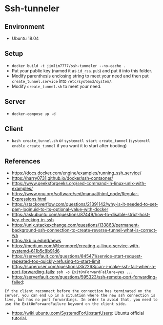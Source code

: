 # Ssh-tunneler

## Environment
* Ubuntu 18.04

## Setup
* `docker build -t jimlin7777/ssh-tunneler --no-cache .`
* Put your public key (named it as `id_rsa.pub`) and put it into this folder.
* Modify parenthesis enclosing string to meet your need and then put `create_tunnel.service` into `/etc/systemd/system/`.
* Modify `create_tunnel.sh` to meet your need.

## Server
* `docker-compose up -d`

## Client
* `bash create_tunnel.sh` or `systemctl start create_tunnel` (`systemctl enable create_tunnel` if you want it to start after booting)

## References
* <https://docs.docker.com/engine/examples/running_ssh_service/>
* <https://harry0731.github.io/docker/ssh-contaoner/>
* <https://www.geeksforgeeks.org/sed-command-in-linux-unix-with-examples/>
* <https://www.gnu.org/software/sed/manual/html_node/Regular-Expressions.html>
* <https://stackoverflow.com/questions/21391142/why-is-it-needed-to-set-pam-loginuid-to-its-optional-value-with-docker>
* <https://askubuntu.com/questions/87449/how-to-disable-strict-host-key-checking-in-ssh>
* <https://unix.stackexchange.com/questions/133863/permanent-background-ssh-connection-to-create-reverse-tunnel-what-is-correct-wa>
* <https://kb.iu.edu/d/aews>
* <https://medium.com/@benmorel/creating-a-linux-service-with-systemd-611b5c8b91d6>
* <https://serverfault.com/questions/845471/service-start-request-repeated-too-quickly-refusing-to-start-limit>
* <https://superuser.com/questions/352268/can-i-make-ssh-fail-when-a-port-forwarding-fails>: `ssh -o ExitOnForwardFailure=yes ...`
* <https://serverfault.com/questions/595323/ssh-remote-port-forwarding-failed>:
```
If the client reconnect before the connection has terminated on the server, you can end up in a situation where the new ssh connection is live, but has no port forwardings. In order to avoid that, you need to use the ExitOnForwardFailure keyword on the client side.
```
* <https://wiki.ubuntu.com/SystemdForUpstartUsers>: Ubuntu official tutorial.
